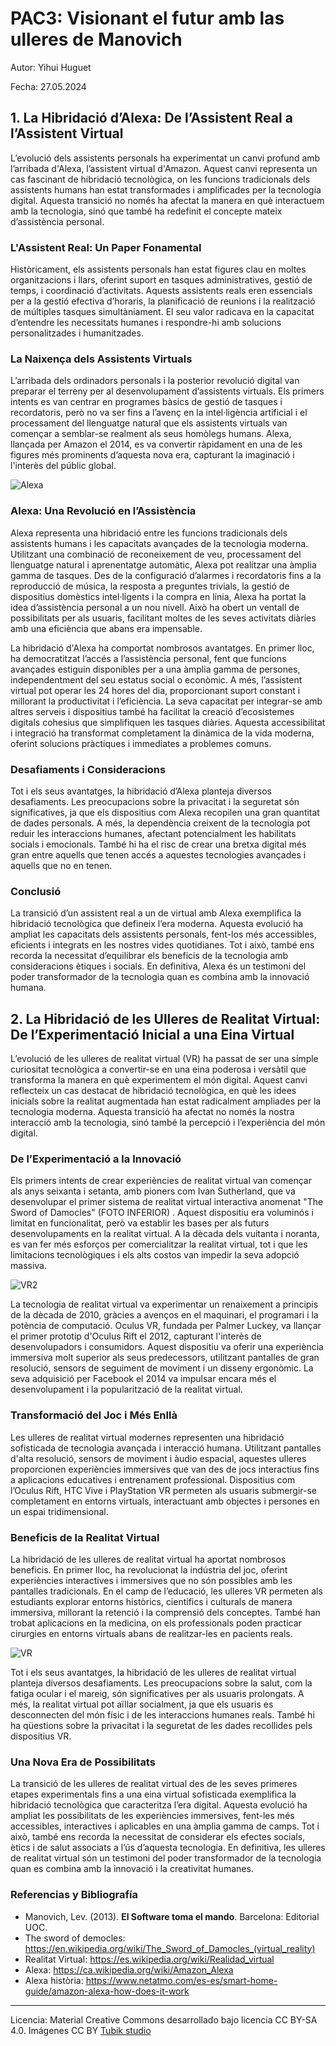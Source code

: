 # PAC3: Visionant el futur amb las ulleres de Manovich 

Autor: Yihui Huguet

Fecha: 27.05.2024

## 1. **La Hibridació d’Alexa: De l’Assistent Real a l’Assistent Virtual**

L’evolució dels assistents personals ha experimentat un canvi profund amb l’arribada d'Alexa, l’assistent virtual d'Amazon. Aquest canvi representa un cas fascinant de hibridació tecnològica, on les funcions tradicionals dels assistents humans han estat transformades i amplificades per la tecnologia digital. Aquesta transició no només ha afectat la manera en què interactuem amb la tecnologia, sinó que també ha redefinit el concepte mateix d’assistència personal.

### L'Assistent Real: Un Paper Fonamental

Històricament, els assistents personals han estat figures clau en moltes organitzacions i llars, oferint suport en tasques administratives, gestió de temps, i coordinació d’activitats. Aquests assistents reals eren essencials per a la gestió efectiva d’horaris, la planificació de reunions i la realització de múltiples tasques simultàniament. El seu valor radicava en la capacitat d’entendre les necessitats humanes i respondre-hi amb solucions personalitzades i humanitzades.

### La Naixença dels Assistents Virtuals

L’arribada dels ordinadors personals i la posterior revolució digital van preparar el terreny per al desenvolupament d’assistents virtuals. Els primers intents es van centrar en programes bàsics de gestió de tasques i recordatoris, però no va ser fins a l’avenç en la intel·ligència artificial i el processament del llenguatge natural que els assistents virtuals van començar a semblar-se realment als seus homòlegs humans. Alexa, llançada per Amazon el 2014, es va convertir ràpidament en una de les figures més prominents d’aquesta nova era, capturant la imaginació i l'interès del públic global.

![Alexa](https://imagenes.20minutos.es/files/image_1920_1080/uploads/imagenes/2022/11/03/alexa.jpeg) 

### Alexa: Una Revolució en l’Assistència

Alexa representa una hibridació entre les funcions tradicionals dels assistents humans i les capacitats avançades de la tecnologia moderna. Utilitzant una combinació de reconeixement de veu, processament del llenguatge natural i aprenentatge automàtic, Alexa pot realitzar una àmplia gamma de tasques. Des de la configuració d’alarmes i recordatoris fins a la reproducció de música, la resposta a preguntes trivials, la gestió de dispositius domèstics intel·ligents i la compra en línia, Alexa ha portat la idea d’assistència personal a un nou nivell. Això ha obert un ventall de possibilitats per als usuaris, facilitant moltes de les seves activitats diàries amb una eficiència que abans era impensable.

La hibridació d'Alexa ha comportat nombrosos avantatges. En primer lloc, ha democratitzat l’accés a l’assistència personal, fent que funcions avançades estiguin disponibles per a una àmplia gamma de persones, independentment del seu estatus social o econòmic. A més, l’assistent virtual pot operar les 24 hores del dia, proporcionant suport constant i millorant la productivitat i l’eficiència. La seva capacitat per integrar-se amb altres serveis i dispositius també ha facilitat la creació d’ecosistemes digitals cohesius que simplifiquen les tasques diàries. Aquesta accessibilitat i integració ha transformat completament la dinàmica de la vida moderna, oferint solucions pràctiques i immediates a problemes comuns.

### Desafiaments i Consideracions

Tot i els seus avantatges, la hibridació d’Alexa planteja diversos desafiaments. Les preocupacions sobre la privacitat i la seguretat són significatives, ja que els dispositius com Alexa recopilen una gran quantitat de dades personals. A més, la dependència creixent de la tecnologia pot reduir les interaccions humanes, afectant potencialment les habilitats socials i emocionals. També hi ha el risc de crear una bretxa digital més gran entre aquells que tenen accés a aquestes tecnologies avançades i aquells que no en tenen.

### Conclusió

La transició d’un assistent real a un de virtual amb Alexa exemplifica la hibridació tecnològica que defineix l’era moderna. Aquesta evolució ha ampliat les capacitats dels assistents personals, fent-los més accessibles, eficients i integrats en les nostres vides quotidianes. Tot i això, també ens recorda la necessitat d’equilibrar els beneficis de la tecnologia amb consideracions ètiques i socials. En definitiva, Alexa és un testimoni del poder transformador de la tecnologia quan es combina amb la innovació humana.




## 2. La Hibridació de les Ulleres de Realitat Virtual: De l’Experimentació Inicial a una Eina Virtual

L’evolució de les ulleres de realitat virtual (VR) ha passat de ser una simple curiositat tecnològica a convertir-se en una eina poderosa i versàtil que transforma la manera en què experimentem el món digital. Aquest canvi reflecteix un cas destacat de hibridació tecnològica, en què les idees inicials sobre la realitat augmentada han estat radicalment ampliades per la tecnologia moderna. Aquesta transició ha afectat no només la nostra interacció amb la tecnologia, sinó també la percepció i l’experiència del món digital.

### De l’Experimentació a la Innovació

Els primers intents de crear experiències de realitat virtual van començar als anys seixanta i setanta, amb pioners com Ivan Sutherland, que va desenvolupar el primer sistema de realitat virtual interactiva anomenat "The Sword of Damocles" (FOTO INFERIOR) . Aquest dispositiu era voluminós i limitat en funcionalitat, però va establir les bases per als futurs desenvolupaments en la realitat virtual. A la dècada dels vuitanta i noranta, es van fer més esforços per comercialitzar la realitat virtual, tot i que les limitacions tecnològiques i els alts costos van impedir la seva adopció massiva.

![VR2](https://delta2020.com/images/a1.jpg) 

La tecnologia de realitat virtual va experimentar un renaixement a principis de la dècada de 2010, gràcies a avenços en el maquinari, el programari i la potència de computació. Oculus VR, fundada per Palmer Luckey, va llançar el primer prototip d'Oculus Rift el 2012, capturant l'interès de desenvolupadors i consumidors. Aquest dispositiu va oferir una experiència immersiva molt superior als seus predecessors, utilitzant pantalles de gran resolució, sensors de seguiment de moviment i un disseny ergonòmic. La seva adquisició per Facebook el 2014 va impulsar encara més el desenvolupament i la popularització de la realitat virtual.

### Transformació del Joc i Més Enllà

Les ulleres de realitat virtual modernes representen una hibridació sofisticada de tecnologia avançada i interacció humana. Utilitzant pantalles d'alta resolució, sensors de moviment i àudio espacial, aquestes ulleres proporcionen experiències immersives que van des de jocs interactius fins a aplicacions educatives i entrenament professional. Dispositius com l’Oculus Rift, HTC Vive i PlayStation VR permeten als usuaris submergir-se completament en entorns virtuals, interactuant amb objectes i persones en un espai tridimensional.

### Beneficis de la Realitat Virtual

La hibridació de les ulleres de realitat virtual ha aportat nombrosos beneficis. En primer lloc, ha revolucionat la indústria del joc, oferint experiències interactives i immersives que no són possibles amb les pantalles tradicionals. En el camp de l’educació, les ulleres VR permeten als estudiants explorar entorns històrics, científics i culturals de manera immersiva, millorant la retenció i la comprensió dels conceptes. També han trobat aplicacions en la medicina, on els professionals poden practicar cirurgies en entorns virtuals abans de realitzar-les en pacients reals.

![VR](https://deusens.com/uploads/blog/2021/01/oculusquest.webp) 

Tot i els seus avantatges, la hibridació de les ulleres de realitat virtual planteja diversos desafiaments. Les preocupacions sobre la salut, com la fatiga ocular i el mareig, són significatives per als usuaris prolongats. A més, la realitat virtual pot aïllar socialment, ja que els usuaris es desconnecten del món físic i de les interaccions humanes reals. També hi ha qüestions sobre la privacitat i la seguretat de les dades recollides pels dispositius VR.

### Una Nova Era de Possibilitats

La transició de les ulleres de realitat virtual des de les seves primeres etapes experimentals fins a una eina virtual sofisticada exemplifica la hibridació tecnològica que caracteritza l’era digital. Aquesta evolució ha ampliat les possibilitats de les experiències immersives, fent-les més accessibles, interactives i aplicables en una àmplia gamma de camps. Tot i això, també ens recorda la necessitat de considerar els efectes socials, ètics i de salut associats a l’ús d’aquesta tecnologia. En definitiva, les ulleres de realitat virtual són un testimoni del poder transformador de la tecnologia quan es combina amb la innovació i la creativitat humanes.



### Referencias y Bibliografía

* Manovich, Lev. (2013). **El Software toma el mando**. Barcelona: Editorial UOC.
* The sword of democles: https://en.wikipedia.org/wiki/The_Sword_of_Damocles_(virtual_reality)
* Realitat Virtual: https://es.wikipedia.org/wiki/Realidad_virtual
* Alexa: https://ca.wikipedia.org/wiki/Amazon_Alexa
* Alexa història: https://www.netatmo.com/es-es/smart-home-guide/amazon-alexa-how-does-it-work


----

Licencia: Material Creative Commons desarrollado bajo licencia CC BY-SA 4.0. Imágenes CC BY [Tubik studio](https://blog.tubikstudio.com/how-to-create-original-flat-illustrations-designers-tips/) 
